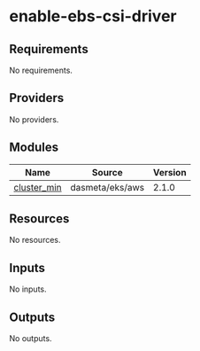 # enable-ebs-csi-driver

<!-- BEGINNING OF PRE-COMMIT-TERRAFORM DOCS HOOK -->
## Requirements

No requirements.

## Providers

No providers.

## Modules

| Name | Source | Version |
|------|--------|---------|
| <a name="module_cluster_min"></a> [cluster\_min](#module\_cluster\_min) | dasmeta/eks/aws | 2.1.0 |

## Resources

No resources.

## Inputs

No inputs.

## Outputs

No outputs.
<!-- END OF PRE-COMMIT-TERRAFORM DOCS HOOK -->
